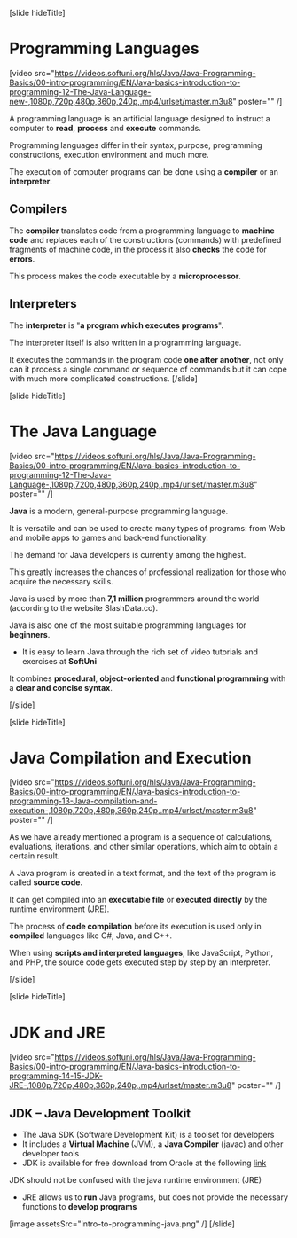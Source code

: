 [slide hideTitle]

# Programming Languages

[video src="https://videos.softuni.org/hls/Java/Java-Programming-Basics/00-intro-programming/EN/Java-basics-introduction-to-programming-12-The-Java-Language-new-,1080p,720p,480p,360p,240p,.mp4/urlset/master.m3u8" poster="" /]



A programming language is an artificial language designed to instruct a computer to **read**, **process** and **execute** commands.

Programming languages differ in their syntax, purpose, programming constructions, execution environment and much more.

The execution of computer programs can be done using a **compiler** or an **interpreter**.

## Compilers
The **compiler** translates code from a programming language to **machine code** and replaces each of the constructions (commands) with predefined fragments of machine code, in the process it also **checks** the code for **errors**. 

This process makes the code executable by a **microprocessor**.

## Interpreters
The **interpreter** is "**a program which executes programs**". 

The interpreter itself is also written in a programming language. 

It executes the commands in the program code **one after another**, not only can it process a single command or sequence of commands but it can cope with much more complicated constructions.
[/slide]

[slide hideTitle]
# The Java Language

[video src="https://videos.softuni.org/hls/Java/Java-Programming-Basics/00-intro-programming/EN/Java-basics-introduction-to-programming-12-The-Java-Language-,1080p,720p,480p,360p,240p,.mp4/urlset/master.m3u8" poster="" /]

**Java** is a modern, general-purpose programming language.

It is versatile and can be used to create many types of programs: from Web and mobile apps to games and back-end functionality.

The demand for Java developers is currently among the highest. 

This greatly increases the chances of professional realization for those who acquire the necessary skills. 

Java is used by more than **7,1 million** programmers around the world (according to the website SlashData.co). 

Java is also one of the most suitable programming languages for **beginners**. 

* It is easy to learn Java through the rich set of video tutorials and exercises at **SoftUni**

It combines **procedural**, **object-oriented** and **functional programming** with a **clear and concise syntax**.

[/slide]

[slide hideTitle]
# Java Compilation and Execution

[video src="https://videos.softuni.org/hls/Java/Java-Programming-Basics/00-intro-programming/EN/Java-basics-introduction-to-programming-13-Java-compilation-and-execution-,1080p,720p,480p,360p,240p,.mp4/urlset/master.m3u8" poster="" /]

As we have already mentioned a program is a sequence of calculations, evaluations, iterations, and other similar operations, which aim to obtain a certain result.

A Java program is created in a text format, and the text of the program is called **source code**. 

It can get compiled into an **executable file** or **executed directly** by the runtime environment (JRE).

The process of **code compilation** before its execution is used only in **compiled** languages like C#, Java, and C++. 

When using **scripts and interpreted languages**, like JavaScript, Python, and PHP, the source code gets executed step by step by an interpreter.

[/slide]

[slide hideTitle]

# JDK and JRE

[video src="https://videos.softuni.org/hls/Java/Java-Programming-Basics/00-intro-programming/EN/Java-basics-introduction-to-programming-14-15-JDK-JRE-,1080p,720p,480p,360p,240p,.mp4/urlset/master.m3u8" poster="" /]

## JDK – Java Development Toolkit

* The Java SDK (Software Development Kit)  is a toolset for developers
* It includes a **Virtual Machine** (JVM), a **Java Compiler** (javac) and other developer tools
* JDK is available for free download from Oracle at the following [link](https://www.oracle.com/technetwork/java/javase/downloads/)

JDK should not be confused with the java runtime environment (JRE)

* JRE allows us to **run** Java programs, but does not provide the necessary functions to **develop programs**

[image assetsSrc="intro-to-programming-java.png" /]
[/slide]
